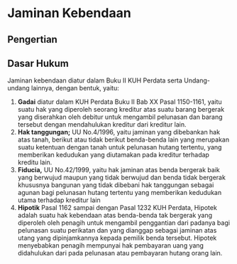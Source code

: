 # Jaminan Kebendaan

## Pengertian



## Dasar Hukum

Jaminan  kebendaan  diatur  dalam  Buku  II  KUH  Perdata  serta Undang-undang lainnya, dengan bentuk, yaitu:

1. __Gadai__ diatur dalam KUH Perdata Buku II Bab XX Pasal 1150-1161, yaitu suatu hak  yang  diperoleh  seorang  kreditur  atas suatu barang bergerak  yang diserahkan  oleh  debitur  untuk  mengambil pelunasan dan barang  tersebut dengan mendahulukan kreditur dari kreditur lain.
2. __Hak tanggungan;__ UU No.4/1996, yaitu jaminan yang dibebankan hak atas tanah, berikut atau tidak berikut benda-benda lain  yang merupakan suatu ketentuan dengan tanah untuk pelunasan hutang tertentu, yang memberikan kedudukan yang diutamakan pada kreditur terhadap kreditu lain.
3. __Fiducia,__ UU No.42/1999, yaitu hak jaminan atas benda bergerak  baik  yang berwujud maupun yang tidak berwujud dan benda tidak bergerak khususnya bangunan yang tidak dibebani hak tanggungan sebagai agunan bagi pelunasan hutang tertentu yang memberikan kedudukan utama terhadap kreditur lain
4. __Hipotik__ Pasal 1162 sampai dengan Pasal 1232 KUH Perdata, Hipotek adalah suatu hak kebendaan atas benda-benda tak bergerak yang diperoleh oleh penagih untuk mengambil penggantian dari padanya bagi pelunasan suatu perikatan dan yang dianggap sebagai jaminan atas utang yang dipinjamkannya kepada pemilik benda tersebut. Hipotek menyebabkan penagih mempunyai hak pembayaran uang yang didahulukan dari pada pelunasan atau pembayaran hutang orang lain.




